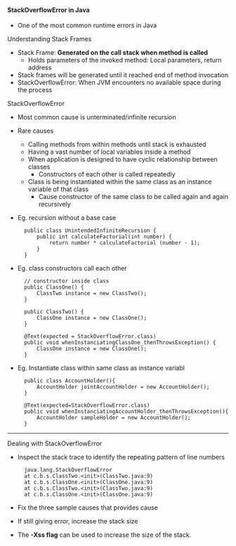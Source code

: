 #### StackOverflowError in Java

- One of the most common runtime errors in Java

Understanding Stack Frames
- Stack Frame: **Generated on the call stack when method is called**
    - Holds parameters of the invoked method: Local parameters, return address
- Stack frames will be generated until it reached end of method invocation
- StackOverflowError: When JVM encounters no available space during the process

StackOverflowError
- Most common cause is unterminated/infinite recursion
- Rare causes
    - Calling methods from within methods until stack is exhausted
    - Having a vast number of local variables inside a method
    - When application is designed to have cyclic relationship between classes
        - Constructors of each other is called repeatedly
    - Class is being instantiated within the same class as an instance variable of that class
        - Cause constructor of the same class to be called again and again recursively
- Eg. recursion without a base case

        public class UnintendedInfiniteRecursion {
            public int calculateFactorial(int number) {
                return number * calculateFactorial (number - 1);
            }
        }
- Eg. class constructors call each other 

        // constructor inside class
        public ClassOne() {
            ClassTwo instance = new ClassTwo();
        }

        public ClassTwo() {
            ClassOne instance = new ClassOne(); 
        }

        @Text(expected = StackOverflowError.class)
        public void whenInstanciatingClassOne_thenThrowsException() {
            ClassOne instance = new ClassOne();
        }
- Eg. Instantiate class within same class as instance variabl

        public class AccountHolder(){
            AccountHolder jointAccountHolder = new AccountHolder();
        }

        @Text(expected=StackOverflowError.class)
        public void whenInstanciatingAccountHolder_thenThrowsException(){
            AccountHolder sampleHolder = new AccountHolder();
        }

    


---

Dealing with StackOverflowError
- Inspect the stack trace to identify the repeating pattern of line numbers

        java.lang.StackOverflowError
        at c.b.s.ClassTwo.<init>(ClassTwo.java:9)
        at c.b.s.ClassOne.<init>(ClassOne.java:9)
        at c.b.s.ClassTwo.<init>(ClassTwo.java:9)
        at c.b.s.ClassOne.<init>(ClassOne.java:9)

- Fix the three sample causes that provides cause
- If still giving error, increase the stack size
- The **-Xss flag** can be used to increase the size of the stack.